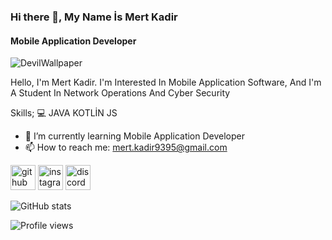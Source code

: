 ### Hi there 👋, My Name İs Mert Kadir
#### Mobile Application Developer
![DevilWallpaper](https://user-images.githubusercontent.com/77637289/105749779-f4918080-5f54-11eb-96f6-18b18904c831.jpg)

Hello, I'm Mert Kadir. I'm Interested In Mobile Application Software, And I'm A Student In Network Operations And Cyber ​​Security

Skills;
💻 
JAVA
KOTLİN 
JS 

- 🌱 I’m currently learning Mobile Application Developer 
- 📫 How to reach me: mert.kadir9395@gmail.com 


[<img src='https://cdn.jsdelivr.net/npm/simple-icons@3.0.1/icons/github.svg' alt='github' height='40'>](https://github.com/MertKadir-Devil)  [<img src='https://cdn.jsdelivr.net/npm/simple-icons@3.0.1/icons/instagram.svg' alt='instagram' height='40'>](https://www.instagram.com/https://www.instagram.com/9mertkadir//)  [<img src='https://cdn.jsdelivr.net/npm/simple-icons@3.0.1/icons/discord.svg' alt='discord' height='40'>](https://discord.gg/NHJ7evtJ38)  



![GitHub stats](https://github-readme-stats.vercel.app/api?username=MertKadir-Devil&show_icons=true)  

![Profile views](https://gpvc.arturio.dev/MertKadir-Devil)  


